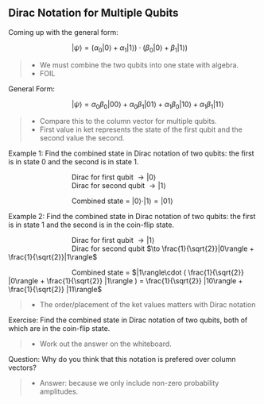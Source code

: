 ## Dirac Notation for Multiple Qubits

Coming up with the general form:

$\hspace{8em}$ $| \psi \rangle = ( \alpha_0 | 0 \rangle + \alpha_1 | 1 \rangle ) \cdot ( \beta_0 | 0 \rangle + \beta_1 | 1 \rangle )$

> - We must combine the two qubits into one state with algebra.
> - FOIL

General Form:  

$\hspace{8em}$ $| \psi \rangle = \alpha_0\beta_0 | 00 \rangle + \alpha_0\beta_1 | 01 \rangle + \alpha_1\beta_0 | 10 \rangle + \alpha_1\beta_1 | 11 \rangle$

> - Compare this to the column vector for multiple qubits.
> - First value in ket represents the state of the first qubit and the second value the second.

Example 1: Find the combined state in Dirac notation of two qubits: the first is in state 0 and the second is
in state 1.

$\hspace{8em}$ Dirac for first qubit $\to |0\rangle$     
$\hspace{8em}$ Dirac for second qubit $\to |1\rangle$    

$\hspace{8em}$ Combined state = $|0\rangle \cdot |1\rangle = |01\rangle$

Example 2: Find the combined state in Dirac notation of two qubits: the first is in state 1 and the second is in the coin-flip state.

$\hspace{8em}$ Dirac for first qubit $\to |1\rangle$     
$\hspace{8em}$ Dirac for second qubit $\to \frac{1}{\sqrt{2}}|0\rangle + \frac{1}{\sqrt{2}}|1\rangle$  

$\hspace{8em}$ Combined state = $|1\rangle\cdot ( \frac{1}{\sqrt{2}} |0\rangle + \frac{1}{\sqrt{2}} |1\rangle ) = \frac{1}{\sqrt{2}} |10\rangle + \frac{1}{\sqrt{2}} |11\rangle$

> - The order/placement of the ket values matters with Dirac notation

Exercise: Find the combined state in Dirac notation of two qubits, both of which are in the coin-flip
state.

> - Work out the answer on the whiteboard.

Question: Why do you think that this notation is prefered over column vectors?

> - Answer: because we only include non-zero probability amplitudes.
